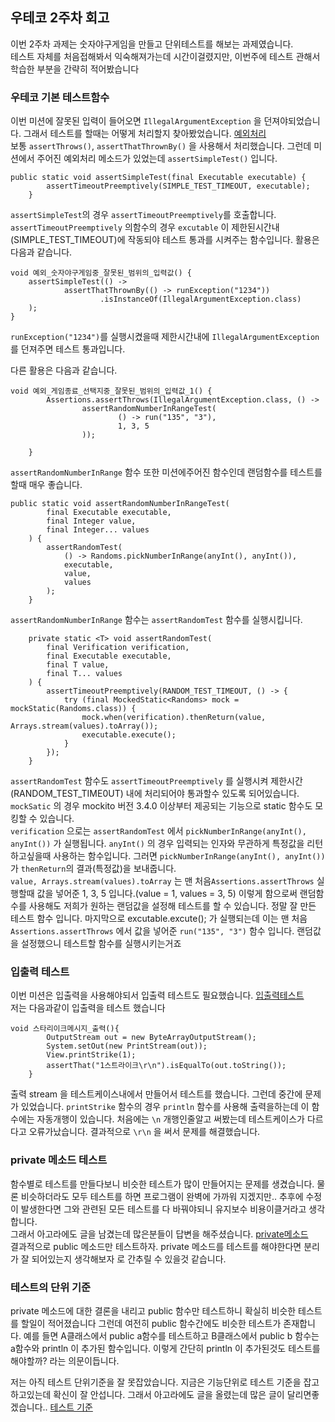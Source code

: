## 우테코 2주차 회고

이번 2주차 과제는 숫자야구게임을 만들고 단위테스트를 해보는 과제였습니다.   
테스트 자체를 처음접해봐서 익숙해져가는데 시간이걸렸지만, 
이번주에 테스트 관해서 학습한 부분을 간략히 적어봤습니다

### 우테코 기본 테스트함수
이번 미션에 잘못된 입력이 들어오면 `IllegalArgumentException` 을 던져야되었습니다.
그래서 테스트를 할때는 어떻게 처리할지 찾아봤었습니다. [예외처리](https://covenant.tistory.com/256)   
보통 `assertThrows()`, `assertThatThrownBy()` 을 사용해서 처리했습니다. 
그런데 미션에서 주어진 예외처리 메소드가 있었는데 `assertSimpleTest()` 입니다.
```aidl
public static void assertSimpleTest(final Executable executable) {
        assertTimeoutPreemptively(SIMPLE_TEST_TIMEOUT, executable);
    }
```
`assertSimpleTest`의 경우 `assertTimeoutPreemptively`를 호출합니다. 
`assertTimeoutPreemptively` 의함수의 경우 `excutable` 이 
제한된시간내(SIMPLE_TEST_TIMEOUT)에 작동되야 테스트 통과를 시켜주는 함수입니다.
활용은 다음과 같습니다.
```aidl
void 예외_숫자야구게임중_잘못된_범위의_입력값() {
    assertSimpleTest(() ->
            assertThatThrownBy(() -> runException("1234"))
                    .isInstanceOf(IllegalArgumentException.class)
    );
}
```
`runException("1234")`를 실행시켰을때 제한시간내에 `IllegalArgumentException` 를 던져주면 테스트 통과입니다.

다른 활용은 다음과 같습니다.
```aidl
void 예외_게임종료_선택지중_잘못된_범위의_입력값_1() {
        Assertions.assertThrows(IllegalArgumentException.class, () ->
                assertRandomNumberInRangeTest(
                        () -> run("135", "3"),
                        1, 3, 5
                ));

    }
```
`assertRandomNumberInRange` 함수 또한 미션에주어진 함수인데 랜덤함수를 테스트를할때 매우 좋습니다. 
```aidl
public static void assertRandomNumberInRangeTest(
        final Executable executable,
        final Integer value,
        final Integer... values
    ) {
        assertRandomTest(
            () -> Randoms.pickNumberInRange(anyInt(), anyInt()),
            executable,
            value,
            values
        );
    }
```
`assertRandomNumberInRange` 함수는 `assertRandomTest` 함수를 실행시킵니다.
```aidl
    private static <T> void assertRandomTest(
        final Verification verification,
        final Executable executable,
        final T value,
        final T... values
    ) {
        assertTimeoutPreemptively(RANDOM_TEST_TIMEOUT, () -> {
            try (final MockedStatic<Randoms> mock = mockStatic(Randoms.class)) {
                mock.when(verification).thenReturn(value, Arrays.stream(values).toArray());
                executable.execute();
            }
        });
    }
```
`assertRandomTest` 함수도 `assertTimeoutPreemptively` 를 실행시켜 제한시간(RANDOM_TEST_TIME0UT)
내에 처리되어야 통과할수 있도록 되어있습니다. `mockSatic` 의 경우 mockito 버전 3.4.0 이상부터
제공되는 기능으로 static 함수도 모킹할 수 있습니다.   
`verification` 으로는 `assertRandomTest` 에서 `pickNumberInRange(anyInt(), anyInt())`
가 실행됩니다. `anyInt()` 의 경우 입력되는 인자와 무관하게 특정값을 리턴하고싶을때 사용하는 함수입니다.
그러면 `pickNumberInRange(anyInt(), anyInt())` 가 `thenReturn`의 결과(특정값)을 보내줍니다.  
`value, Arrays.stream(values).toArray` 는 맨 처음`Assertions.assertThrows` 실행할때
값을 넣어준 1, 3, 5 입니다.(value = 1, values = 3, 5) 
이렇게 함으로써 랜덤함수를 사용해도 저희가 원하는 랜덤값을 설정해 테스트를 할 수 있습니다.
정말 잘 만든 테스트 함수 입니다. 
마지막으로 excutable.excute(); 가 실행되는데 이는 맨 처음`Assertions.assertThrows` 에서
값을 넣어준 `run("135", "3")` 함수 입니다. 랜덤값을 설정했으니 테스트할 함수를 실행시키는거죠

### 입출력 테스트
이번 미션은 입출력을 사용해야되서 입출력 테스트도 필요했습니다. 
[입출력테스트](https://choichumji.tistory.com/118)   
저는 다음과같이 입출력을 테스트 했습니다
```aidl
void 스타리이크메시지_출력(){
        OutputStream out = new ByteArrayOutputStream();
        System.setOut(new PrintStream(out));
        View.printStrike(1);
        assertThat("1스트라이크\r\n").isEqualTo(out.toString());
    }
```
출력 stream 을 테스트케이스내에서 만들어서 테스트를 했습니다. 그런데 중간에 문제가 있었습니다. 
`printStrike` 함수의 경우 `println` 함수를 사용해 출력을하는데 이 함수에는 자동개행이 있습니다.
처음에는 `\n` 개행인줄알고 써봤는데 테스트케이스가 다르다고 오류가났습니다.
결과적으로 `\r\n` 을 써서 문제를 해결했습니다.

### private 메소드 테스트
함수별로 테스트를 만들다보니 비슷한 테스트가 많이 만들어지는 문제를 생겼습니다. 
물론 비슷하더라도 모두 테스트를 하면 프로그램이 완벽에 가까워 지겠지만..
추후에 수정이 발생한다면 그와 관련된 모든 테스트를 다 바꿔야되니 유지보수 비용이클거라고 생각합니다.   
그래서 아고라에도 글을 남겼는데 많은분들이 답변을 해주셨습니다. [private메소드](https://github.com/orgs/woowacourse-precourse/discussions/368
)   
결과적으로 public 메소드만 테스트하자. private 메소드를 테스트를 해야한다면 분리가 잘 되어있는지 생각해보자
로 간추릴 수 있을것 같습니다.

### 테스트의 단위 기준
private 메소드에 대한 결론을 내리고 public 함수만 테스트하니 확실히 비슷한 테스트를 할일이 적어졌습니다
그런데 여전히 public 함수간에도 비슷한 테스트가 존재합니다. 
예를 들면 A클래스에서 public a함수를 테스트하고 B클래스에서 public b 함수는 a함수와 println
이 추가된 함수입니다. 이렇게 간단히 println 이 추가된것도 테스트를 해야할까? 라는 의문이듭니다.
   
저는 아직 테스트 단위기준을 잘 못잡았습니다. 지금은 기능단위로 테스트 기준을 잡고하고있는데 확신이 잘 안섭니다.
그래서 아고라에도 글을 올렸는데 많은 글이 달리면좋겠습니다.. [테스트 기준](https://github.com/orgs/woowacourse-precourse/discussions/852)
